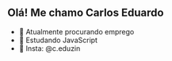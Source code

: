 ## Olá! Me chamo Carlos Eduardo

- 🔭 Atualmente procurando emprego
- 🌱 Estudando JavaScript
- 📱  Insta: @c.eduzin
